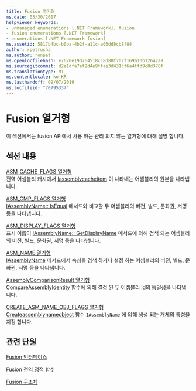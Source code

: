 ```yaml
---
title: Fusion 열거형
ms.date: 03/30/2017
helpviewer_keywords:
- unmanaged enumerations [.NET Framework], fusion
- fusion enumerations [.NET Framework]
- enumerations [.NET Framework fusion]
ms.assetid: 5817b4bc-b0ba-4b2f-a11c-a03dd8cb8f84
author: rpetrusha
ms.author: ronpet
ms.openlocfilehash: e7670e19d764518cc8d88f702f169610b72642a9
ms.sourcegitcommit: d2e1dfa7ef2d4e9ffae3d431cf6a4ffd9c8d378f
ms.translationtype: MT
ms.contentlocale: ko-KR
ms.lasthandoff: 09/07/2019
ms.locfileid: "70795337"
---
```

# <a name="fusion-enumerations"></a>Fusion 열거형
이 섹션에서는 fusion API에서 사용 하는 관리 되지 않는 열거형에 대해 설명 합니다.  
  
## <a name="in-this-section"></a>섹션 내용  
 [ASM_CACHE_FLAGS 열거형](asm-cache-flags-enumeration.md)  
 전역 어셈블리 캐시에서 [Iassemblycacheitem](iassemblycacheitem-interface.md) 이 나타내는 어셈블리의 원본을 나타냅니다.  
  
 [ASM_CMP_FLAGS 열거형](asm-cmp-flags-enumeration.md)  
 [IAssemblyName:: IsEqual](iassemblyname-isequal-method.md) 메서드와 비교할 두 어셈블리의 버전, 빌드, 문화권, 서명 등을 나타냅니다.  
  
 [ASM_DISPLAY_FLAGS 열거형](asm-display-flags-enumeration.md)  
 표시 이름이 [IAssemblyName:: GetDisplayName](iassemblyname-getdisplayname-method.md) 메서드에 의해 검색 되는 어셈블리의 버전, 빌드, 문화권, 서명 등을 나타냅니다.  
  
 [ASM_NAME 열거형](asm-name-enumeration.md)  
 [IAssemblyName](iassemblyname-interface.md) 메서드에서 속성을 검색 하거나 설정 하는 어셈블리의 버전, 빌드, 문화권, 서명 등을 나타냅니다.  
  
 [AssemblyComparisonResult 열거형](assemblycomparisonresult-enumeration.md)  
 [CompareAssemblyIdentity](compareassemblyidentity-function.md) 함수에 의해 결정 된 두 어셈블리 id의 동일성을 나타냅니다.  
  
 [CREATE_ASM_NAME_OBJ_FLAGS 열거형](create-asm-name-obj-flags-enumeration.md)  
 [Createassemblynameobject](createassemblynameobject-function.md) 함수 `IAssemblyName` 에 의해 생성 되는 개체의 특성을 지정 합니다.  
  
## <a name="related-sections"></a>관련 단원  
 [Fusion 인터페이스](fusion-interfaces.md)  
  
 [Fusion 전역 정적 함수](fusion-global-static-functions.md)  
  
 [Fusion 구조체](fusion-structures.md)
